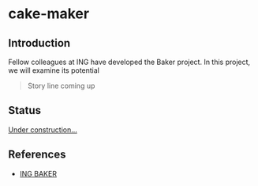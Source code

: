 # cake-maker

## Introduction

Fellow colleagues at ING have developed the Baker project. In this project, we will examine its potential

> Story line coming up


## Status

[Under construction...](https://github.com/jesperancinha/project-signer/blob/master/project-signer-templates/UnderConstruction.md)


## References

-   [ING BAKER](https://github.com/ing-bank/baker)
